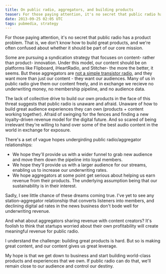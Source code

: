 ```yaml
---
title: On public radio, aggregators, and building products
teaser: For those paying attention, it's no secret that public radio has a product problem. That is, we don't know how to build great products, and we're often confused about whether it should be part of our core mission.
date: 2013-09-25 02:05 UTC
tags: pubmedia, strategy
---
```


For those paying attention, it's no secret that public radio has a product problem. That is, we don't know how to build great products, and we're often confused about whether it should be part of our core mission.

Some are pursuing a syndication strategy that focuses on content- rather than product- innovation. Under this model, our content should be on platforms like Flipboard, iHeartRadio, and Stitcher- the more the better, it seems. But these aggregators are [not a simple transistor radio](http://mashable.com/2013/09/03/scott-pham-guest-post/), and they want more than just our content - they want our audiences. Many of us in public radio give them our content freely, and in exchange we recieve no underwriting money, no membership pipeline, and no audience data.

The lack of collective drive to build our own products in the face of this threat suggests that public radio is unaware and afraid. Unaware of how to build great audience experiences they can own (products + content working together). Afraid of swinging for the fences and finding a new loyalty-driven revenue model for the digital future. And so scared of being irrelevant they're willing to hand over some of the best audio content in the world in exchange for exposure.

There's a set of vague hopes undergirding public radio/aggregator relationships:

* We hope they'll provide us with a wider funnel to grab new audience and move them down the pipeline into loyal members.
* We hope they'll provide us with a larger audience for our streams, enabling us to increase our underwriting rates.
* We hope aggregators at some point get serious about helping us earn revenue from their products. The underlying assumption being that our sustainability is in their interest.

Sadly, I see little chance of these dreams coming true. I've yet to see any station-aggregator relationship that converts listeners into members, and declining digital ad rates in the news business don't bode well for underwriting revenue.

And what about aggregators sharing revenue with content creators? It's foolish to think that startups worried about their own profitability will create meaningful revenue for public radio.

I understand the challenge: building great products is hard. But so is making great content, and our content gives us great leverage.

My hope is that we get down to business and start building world-class products and experiences that we own. If public radio can do that, we'll remain close to our audience and control our destiny.
